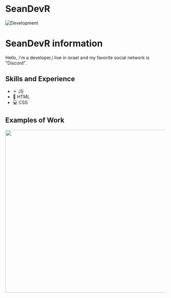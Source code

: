 # SeanDevR

![Development](https://wallup.net/wp-content/uploads/2017/03/29/480566-web_development-minimalism-748x421.png)

# SeanDevR information
Hello, i'm a developer,i live in israel and my favorite social network is "Discord".

## Skills and Experience
* ⚛ JS
* 📱 HTML
* 💻 CSS

## Examples of Work
<img src="https://cdn.discordapp.com/attachments/859444201057288192/862663449280512020/unknown.png" width="512" >
